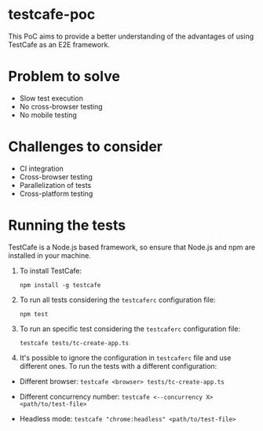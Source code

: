 # testcafe-poc

This PoC aims to provide a better understanding of the advantages of using TestCafe as an E2E framework.

# Problem to solve
- Slow test execution
- No cross-browser testing
- No mobile testing

# Challenges to consider
- CI integration
- Cross-browser testing
- Parallelization of tests
- Cross-platform testing

# Running the tests

TestCafe is a Node.js based framework, so ensure that Node.js and npm are installed in your machine.
1. To install TestCafe:

    `npm install -g testcafe`

2. To run all tests considering the `testcaferc` configuration file:

    `npm test`

3. To run an specific test considering the `testcaferc` configuration file:

    `testcafe tests/tc-create-app.ts`

4. It's possible to ignore the configuration in `testcaferc` file and use different ones.
To run the tests with a different configuration:

- Different browser: `testcafe <browser> tests/tc-create-app.ts`

- Different concurrency number: `testcafe <--concurrency X> <path/to/test-file>`

- Headless mode: `testcafe "chrome:headless" <path/to/test-file>`

